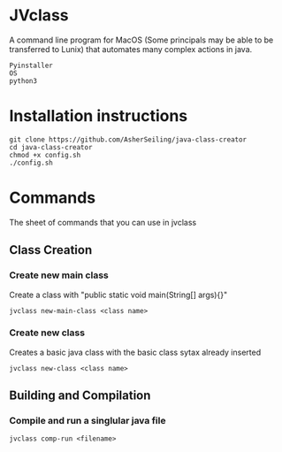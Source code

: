 # JVclass
A command line program for MacOS (Some principals may be able to be transferred to Lunix) that automates many complex actions in java.
```
Pyinstaller
OS
python3
```
# Installation instructions
```
git clone https://github.com/AsherSeiling/java-class-creator
cd java-class-creator
chmod +x config.sh
./config.sh
```
# Commands
The sheet of commands that you can use in jvclass
## Class Creation
### Create new main class
Create a class with "public static void main(String[] args){}"
```
jvclass new-main-class <class name>
```
### Create new class
Creates a basic java class with the basic class sytax already inserted
```
jvclass new-class <class name>
```
## Building and Compilation
### Compile and run a singlular java file
```
jvclass comp-run <filename>
```
